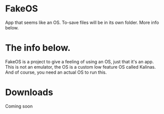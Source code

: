 # FakeOS
App that seems like an OS. To-save files will be in its own folder. More info below.




# The info below.
FakeOS is a project to give a feeling of using an OS, just that it's an app. This is not an emulator, the OS is a custom low feature OS called Kalinas.
And of course, you need an actual OS to run this.



# Downloads
Coming soon
